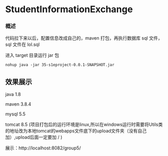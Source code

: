 # StudentInformationExchange
### 概述

代码拉下来以后，配置信息改成自己的，maven 打包，再执行数据库 sql 文件，sql 文件在 lol.sql

进入 target 目录运行 jar 包

```
nohup java -jar 35-s1eproject-0.0.1-SNAPSHOT.jar
```

## 效果展示

java 1.8

maven 3.8.4

mysql 5.5

tomcat 8.5 (项目打包后的运行环境是linux,所以在windows运行时需要将Utils类的地址改为本地tomcat的webapps文件底下的upload文件夹（没有自己加）,upload后面一定要加 / )

展示：http://localhost:8082/group5/
